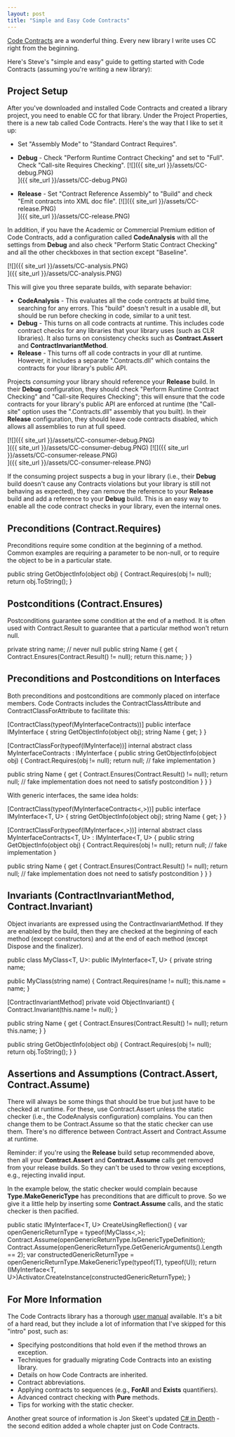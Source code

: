 ```yaml
---
layout: post
title: "Simple and Easy Code Contracts"
---
```

[Code Contracts](http://research.microsoft.com/en-us/projects/contracts/) are a wonderful thing. Every new library I write uses CC right from the beginning.

Here's Steve's "simple and easy" guide to getting started with Code Contracts (assuming you're writing a new library):

## Project Setup

After you've downloaded and installed Code Contracts and created a library project, you need to enable CC for that library. Under the Project Properties, there is a new tab called Code Contracts. Here's the way that I like to set it up:

- Set "Assembly Mode" to "Standard Contract Requires".
- **Debug** - Check "Perform Runtime Contract Checking" and set to "Full". Check "Call-site Requires Checking".
[![]({{ site_url }}/assets/CC-debug.PNG)  
]({{ site_url }}/assets/CC-debug.PNG)

- **Release** - Set "Contract Reference Assembly" to "Build" and check "Emit contracts into XML doc file".
[![]({{ site_url }}/assets/CC-release.PNG)  
]({{ site_url }}/assets/CC-release.PNG)

In addition, if you have the Academic or Commercial Premium edition of Code Contracts, add a configuration called **CodeAnalysis** with all the settings from **Debug** and also check "Perform Static Contract Checking" and all the other checkboxes in that section except "Baseline".

[![]({{ site_url }}/assets/CC-analysis.PNG)  
]({{ site_url }}/assets/CC-analysis.PNG)

This will give you three separate builds, with separate behavior:

 - **CodeAnalysis** - This evaluates all the code contracts at build time, searching for any errors. This "build" doesn't result in a usable dll, but should be run before checking in code, similar to a unit test.
 - **Debug** - This turns on all code contracts at runtime. This includes code contract checks for any libraries that your library uses (such as CLR libraries). It also turns on consistency checks such as **Contract.Assert** and **ContractInvariantMethod**.
 - **Release** - This turns off all code contracts in your dll at runtime. However, it includes a separate ".Contracts.dll" which contains the contracts for your library's public API.

Projects _consuming_ your library should reference your **Release** build. In their **Debug** configuration, they should check "Perform Runtime Contract Checking" and "Call-site Requires Checking"; this will ensure that the code contracts for your library's public API are enforced at runtime (the "Call-site" option uses the ".Contracts.dll" assembly that you built). In their **Release** configuration, they should leave code contracts disabled, which allows all assemblies to run at full speed.

[![]({{ site_url }}/assets/CC-consumer-debug.PNG)  
]({{ site_url }}/assets/CC-consumer-debug.PNG)
[![]({{ site_url }}/assets/CC-consumer-release.PNG)  
]({{ site_url }}/assets/CC-consumer-release.PNG)

If the consuming project suspects a bug in your library (i.e., their **Debug** build doesn't cause any Contracts violations but your library is still not behaving as expected), they can remove the reference to your **Release** build and add a reference to your **Debug** build. This is an easy way to enable all the code contract checks in your library, even the internal ones.

## Preconditions (Contract.Requires)

Preconditions require some condition at the beginning of a method. Common examples are requiring a parameter to be non-null, or to require the object to be in a particular state.

public string GetObjectInfo(object obj)
{
  Contract.Requires(obj != null);
  return obj.ToString();
}

## Postconditions (Contract.Ensures)

Postconditions guarantee some condition at the end of a method. It is often used with Contract.Result to guarantee that a particular method won't return null.

private string name; // never null
public string Name
{
  get
  {
    Contract.Ensures(Contract.Result<string>() != null);
    return this.name;
  }
}

## Preconditions and Postconditions on Interfaces

Both preconditions and postconditions are commonly placed on interface members. Code Contracts includes the ContractClassAttribute and ContractClassForAttribute to facilitate this:

[ContractClass(typeof(MyInterfaceContracts))]
public interface IMyInterface
{
  string GetObjectInfo(object obj);
  string Name { get; }
}

[ContractClassFor(typeof(IMyInterface))]
internal abstract class MyInterfaceContracts : IMyInterface
{
  public string GetObjectInfo(object obj)
  {
    Contract.Requires(obj != null);
    return null; // fake implementation
  }

  public string Name
  {
    get
    {
      Contract.Ensures(Contract.Result<string>() != null);
      return null; // fake implementation does not need to satisfy postcondition
    }
  }
}

With generic interfaces, the same idea holds:

[ContractClass(typeof(MyInterfaceContracts<,>))]
public interface IMyInterface<T, U>
{
  string GetObjectInfo(object obj);
  string Name { get; }
}

[ContractClassFor(typeof(IMyInterface<,>))]
internal abstract class MyInterfaceContracts<T, U> : IMyInterface<T, U>
{
  public string GetObjectInfo(object obj)
  {
    Contract.Requires(obj != null);
    return null; // fake implementation
  }

  public string Name
  {
    get
    {
      Contract.Ensures(Contract.Result<string>() != null);
      return null; // fake implementation does not need to satisfy postcondition
    }
  }
}

## Invariants (ContractInvariantMethod, Contract.Invariant)

Object invariants are expressed using the ContractInvariantMethod. If they are enabled by the build, then they are checked at the beginning of each method (except constructors) and at the end of each method (except Dispose and the finalizer).

public class MyClass<T, U>: public IMyInterface<T, U>
{
  private string name;

  public MyClass(string name)
  {
    Contract.Requires(name != null);
    this.name = name;
  }

  [ContractInvariantMethod]
  private void ObjectInvariant()
  {
    Contract.Invariant(this.name != null);
  }

  public string Name
  {
    get
    {
      Contract.Ensures(Contract.Result<string>() != null);
      return this.name;
    }
  }

  public string GetObjectInfo(object obj)
  {
    Contract.Requires(obj != null);
    return obj.ToString();
  }
}

## Assertions and Assumptions (Contract.Assert, Contract.Assume)

There will always be some things that should be true but just have to be checked at runtime. For these, use Contract.Assert unless the static checker (i.e., the CodeAnalysis configuration) complains. You can then change them to be Contract.Assume so that the static checker can use them. There's no difference between Contract.Assert and Contract.Assume at runtime.

Reminder: if you're using the **Release** build setup recommended above, then all your **Contract.Assert** and **Contract.Assume** calls get removed from your release builds. So they can't be used to throw vexing exceptions, e.g., rejecting invalid input.

In the example below, the static checker would complain because **Type.MakeGenericType** has preconditions that are difficult to prove. So we give it a little help by inserting some **Contract.Assume** calls, and the static checker is then pacified.

public static IMyInterface<T, U> CreateUsingReflection()
{
  var openGenericReturnType = typeof(MyClass<,>);
  Contract.Assume(openGenericReturnType.IsGenericTypeDefinition);
  Contract.Assume(openGenericReturnType.GetGenericArguments().Length == 2);
  var constructedGenericReturnType = openGenericReturnType.MakeGenericType(typeof(T), typeof(U));
  return (IMyInterface<T, U>)Activator.CreateInstance(constructedGenericReturnType);
}

## For More Information

The Code Contracts library has a thorough [user manual](http://research.microsoft.com/en-us/projects/contracts/userdoc.pdf) available. It's a bit of a hard read, but they include a lot of information that I've skipped for this "intro" post, such as:

  - Specifying postconditions that hold even if the method throws an exception.
  - Techniques for gradually migrating Code Contracts into an existing library.
  - Details on how Code Contracts are inherited.
  - Contract abbreviations.
  - Applying contracts to sequences (e.g., **ForAll** and **Exists** quantifiers).
  - Advanced contract checking with **Pure** methods.
  - Tips for working with the static checker.

Another great source of information is Jon Skeet's updated [C# in Depth](http://www.amazon.com/gp/product/1935182471?ie=UTF8&tag=stepheclearys-20&linkCode=as2&camp=1789&creative=390957&creativeASIN=1935182471) - the second edition added a whole chapter just on Code Contracts.

